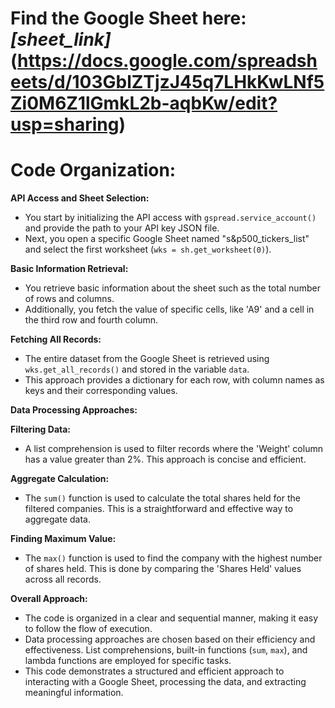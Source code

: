 # **Find the Google Sheet here:** _[sheet_link]_(https://docs.google.com/spreadsheets/d/103GblZTjzJ45q7LHkKwLNf5Zi0M6Z1lGmkL2b-aqbKw/edit?usp=sharing)


# Code Organization:

**API Access and Sheet Selection:**

- You start by initializing the API access with `gspread.service_account()` and provide the path to your API key JSON file.
- Next, you open a specific Google Sheet named "s&p500_tickers_list" and select the first worksheet (`wks = sh.get_worksheet(0)`).

**Basic Information Retrieval:**

- You retrieve basic information about the sheet such as the total number of rows and columns.
- Additionally, you fetch the value of specific cells, like 'A9' and a cell in the third row and fourth column.

**Fetching All Records:**

- The entire dataset from the Google Sheet is retrieved using `wks.get_all_records()` and stored in the variable `data`.
- This approach provides a dictionary for each row, with column names as keys and their corresponding values.

**Data Processing Approaches:**

**Filtering Data:**

- A list comprehension is used to filter records where the 'Weight' column has a value greater than 2%. This approach is concise and efficient.

**Aggregate Calculation:**

- The `sum()` function is used to calculate the total shares held for the filtered companies. This is a straightforward and effective way to aggregate data.

**Finding Maximum Value:**

- The `max()` function is used to find the company with the highest number of shares held. This is done by comparing the 'Shares Held' values across all records.

**Overall Approach:**

- The code is organized in a clear and sequential manner, making it easy to follow the flow of execution.
- Data processing approaches are chosen based on their efficiency and effectiveness. List comprehensions, built-in functions (`sum`, `max`), and lambda functions are employed for specific tasks.
- This code demonstrates a structured and efficient approach to interacting with a Google Sheet, processing the data, and extracting meaningful information.
